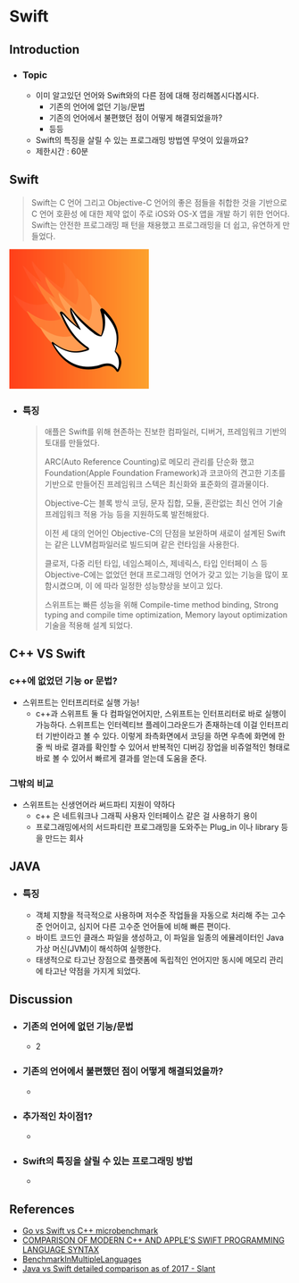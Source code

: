 # Swift

## Introduction

* ### Topic

  * 이미 알고있던 언어와 Swift와의 다른 점에 대해 정리해봅시다봅시다.
    * 기존의 언어에 없던 기능/문법
    * 기존의 언어에서 불편했던 점이 어떻게 해결되었을까?
    * 등등
  * Swift의 특징을 살릴 수 있는 프로그래밍 방법엔 무엇이 있을까요?
  * 제한시간 : 60분


## Swift

> Swift는 C 언어 그리고 Objective-C 언어의 좋은 점들을 취합한 것을 기반으로 C 언어 호환성 에 대한 제약 없이 주로 iOS와 OS-X 앱을 개발 하기 위한 언어다. Swift는 안전한 프로그래밍 패 턴을 채용했고 프로그래밍을 더 쉽고, 유연하게 만들었다.

![Swift](Images/Swift.png)

* ### 특징

  > 애플은 Swift를 위해 현존하는 진보한 컴파일러, 디버거, 프레임워크 기반의 토대를 만들었다.
  >
  > ARC(Auto Reference Counting)로 메모리 관리를 단순화 했고 Foundation(Apple Foundation Framework)과 코코아의 견고한 기초를 기반으로 만들어진 프레임워크 스텍은 최신화와 표준화의 결과물이다.
  >
  > Objective-C는 블록 방식 코딩, 문자 집합, 모듈, 혼란없는 최신 언어 기술 프레임워크 적용 가능 등을 지원하도록 발전해왔다.
  >
  > 이전 세 대의 언어인 Objective-C의 단점을 보완하며 새로이 설계된 Swift는 같은 LLVM컴파일러로 빌드되며 같은 런타임을 사용한다.
  >
  > 클로저, 다중 리턴 타입, 네임스페이스, 제네릭스, 타입 인터페이 스 등 Objective-C에는 없었던 현대 프로그래밍 언어가 갖고 있는 기능을 많이 포함시켰으며, 이 에 따라 일정한 성능향상을 보이고 있다.
  >
  > 스위프트는 빠른 성능을 위해 Compile-time method binding, Strong typing and compile time optimization, Memory layout optimization 기술을 적용해 설계 되었다.

## C++ VS Swift

### c++에 없었던 기능 or 문법?

* 스위프트는 인터프리터로 실행 가능!
  * c++과 스위프트 둘 다 컴파일언어지만, 스위프트는 인터프리터로 바로 실행이 가능하다.
스위프트는 인터렉티브 플레이그라운드가 존재하는데 이걸 인터프리터 기반이라고 볼 수 있다.
이렇게 좌측화면에서 코딩을 하면 우측에 화면에 한줄 씩 바로 결과를 확인할 수 있어서 
반복적인 디버깅 장업을 비쥬얼적인 형태로 바로 볼 수 있어서 빠르게 결과를 얻는데 도움을 준다.


### 그밖의 비교
  * 스위프트는 신생언어라 써드파티 지원이 약하다
    * c++ 은 네트워크나 그래픽 사용자 인터페이스 같은 걸 사용하기 용이
    * 프로그래밍에서의 서드파티란 프로그래밍을 도와주는 Plug_in 이나 library 등을 만드는 회사


## JAVA

* ### 특징
  * 객체 지향을 적극적으로 사용하며 저수준 작업들을 자동으로 처리해 주는 고수준 언어이고, 심지어 다른 고수준 언어들에 비해 빠른 편이다.
  * 바이트 코드인 클래스 파일을 생성하고, 이 파일을 일종의 에뮬레이터인 Java 가상 머신(JVM)이 해석하여 실행한다.
  * 태생적으로 타고난 장점으로 플랫폼에 독립적인 언어지만 동시에 메모리 관리에 타고난 약점을 가지게 되었다.
  


## Discussion

* ### 기존의 언어에 없던 기능/문법

  * 2

* ### 기존의 언어에서 불편했던 점이 어떻게 해결되었을까?

  * 

* ### 추가적인 차이점1?

  * 

* ### Swift의 특징을 살릴 수 있는 프로그래밍 방법

  * 

## References

* [Go vs Swift vs C++ microbenchmark](http://lionet.livejournal.com/137511.html)
* [COMPARISON OF MODERN C++ AND APPLE’S SWIFT PROGRAMMING LANGUAGE SYNTAX](https://blog.michaelckennedy.net/2014/12/08/comparison-of-modern-c-and-apples-swift-programming-language-syntax/)
* [BenchmarkInMultipleLanguages](https://github.com/spb829/BenchmarkInMultipleLanguages)
* [Java vs Swift detailed comparison as of 2017 - Slant](https://www.slant.co/versus/112/6521/~java_vs_swift)
